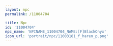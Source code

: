 ```yaml
---
layout: npc
permalink: /11004704

title: Npc
id: '11004704'
npc_name: 'NPCNAME_11004704_NAME:[F]BlackOnyx'
icon_url: 'portrait/npc/11003181_f_haren_p.png'
---
```


